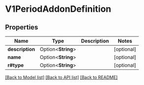 # V1PeriodAddonDefinition

## Properties

Name | Type | Description | Notes
------------ | ------------- | ------------- | -------------
**description** | Option<**String**> |  | [optional]
**name** | Option<**String**> |  | [optional]
**r#type** | Option<**String**> |  | [optional]

[[Back to Model list]](../README.md#documentation-for-models) [[Back to API list]](../README.md#documentation-for-api-endpoints) [[Back to README]](../README.md)


